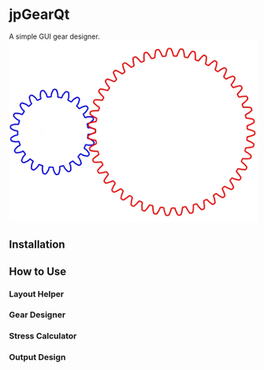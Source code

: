 # jpGearQt
A simple GUI gear designer.
![spinning gears](img/spinningGears.gif)

## Installation

## How to Use

### Layout Helper

### Gear Designer

### Stress Calculator

### Output Design
